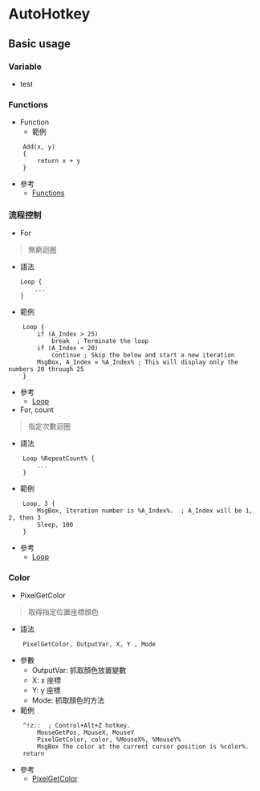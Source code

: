 # AutoHotkey

## Basic usage

### Variable  
* test  

### Functions
* Function
  * 範例
```
	Add(x, y)
	{
		return x + y
	}
```
  * 參考
    * [Functions](https://lexikos.github.io/v2/docs/Functions.htm)

### 流程控制
* For  
> 無窮迴圈
  * 語法
    ```
    Loop {
        ...
    }
    ```
  * 範例
```
	Loop {
		if (A_Index > 25)
			break  ; Terminate the loop
		if (A_Index < 20)
			continue ; Skip the below and start a new iteration
		MsgBox, A_Index = %A_Index% ; This will display only the numbers 20 through 25
	}
```
  * 參考
    * [Loop](https://www.autohotkey.com/docs/commands/Loop.htm)
* For, count
> 指定次數迴圈
  * 語法
```
	Loop %RepeatCount% {
		...
	}
```
  * 範例
```
	Loop, 3 {
		MsgBox, Iteration number is %A_Index%.  ; A_Index will be 1, 2, then 3
		Sleep, 100
	}
```
  * 參考
    * [Loop](https://www.autohotkey.com/docs/commands/Loop.htm)
### Color  
* PixelGetColor  
> 取得指定位置座標顏色
  * 語法
```
	PixelGetColor, OutputVar, X, Y , Mode
```
  * 參數
    * OutputVar: 抓取顏色放置變數
    * X: x 座標
    * Y: y 座標
    * Mode: 抓取顏色的方法
  * 範例
```
	^!z::  ; Control+Alt+Z hotkey.
		MouseGetPos, MouseX, MouseY
		PixelGetColor, color, %MouseX%, %MouseY%
		MsgBox The color at the current cursor position is %color%.
	return
```
  * 參考
    * [PixelGetColor](https://www.autohotkey.com/docs/commands/PixelGetColor.htm)
